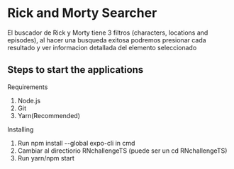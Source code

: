   <h1>Rick and Morty Searcher</h1>
  <p>El buscador de Rick y Morty tiene 3 filtros (characters, locations and episodes), al hacer una busqueda exitosa podremos presionar cada resultado y ver informacion detallada del elemento seleccionado </p>
  <h2>Steps to start the applications</h2>
  <p>Requirements</p>
<ol>
  <li>Node.js </li>
  <li>Git</li>
  <li>Yarn(Recommended)</li>
</ol> 
  <p>Installing</p>
<ol>
  <li>Run npm install --global expo-cli in cmd</li>
  <li>Cambiar al directiorio RNchallengeTS (puede ser un cd RNchallengeTS)</li>
  <li>Run yarn/npm start</li>
</ol> 
